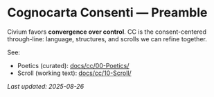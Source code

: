 # Cognocarta Consenti — Preamble

Civium favors **convergence over control**. CC is the consent-centered
through-line: language, structures, and scrolls we can refine together.

See:
- Poetics (curated): [docs/cc/00-Poetics/](00-Poetics/)
- Scroll (working text): [docs/cc/10-Scroll/](10-Scroll/)

_Last updated: 2025-08-26_
